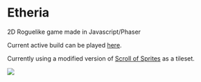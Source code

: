 # Etheria
2D Roguelike game made in Javascript/Phaser

Current active build can be played [here](https://etheria.netlify.com/).

Currently using a modified version of [Scroll of Sprites](https://imgur.com/a/uHx4k) as a tileset.

![](https://i.imgur.com/4iRW1aV.png?1)
